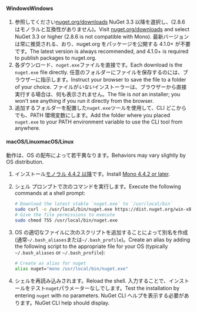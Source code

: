 #### <a name="windows"></a><span data-ttu-id="eb48f-101">Windows</span><span class="sxs-lookup"><span data-stu-id="eb48f-101">Windows</span></span>
1. <span data-ttu-id="eb48f-102">参照してください[nuget.org/downloads](https://nuget.org/downloads) NuGet 3.3 以降を選択し、(2.8.6 はモノラルと互換性がありません)。</span><span class="sxs-lookup"><span data-stu-id="eb48f-102">Visit [nuget.org/downloads](https://nuget.org/downloads) and select NuGet 3.3 or higher (2.8.6 is not compatible with Mono).</span></span> <span data-ttu-id="eb48f-103">最新バージョンは常に推奨される、おり、nuget.org をパッケージを公開する 4.1.0+ が不要です。</span><span class="sxs-lookup"><span data-stu-id="eb48f-103">The latest version is always recommended, and 4.1.0+ is required to publish packages to nuget.org.</span></span>
2. <span data-ttu-id="eb48f-104">各ダウンロード、`nuget.exe`ファイルを直接です。</span><span class="sxs-lookup"><span data-stu-id="eb48f-104">Each download is the `nuget.exe` file directly.</span></span> <span data-ttu-id="eb48f-105">任意のフォルダーにファイルを保存するのには、ブラウザーに指示します。</span><span class="sxs-lookup"><span data-stu-id="eb48f-105">Instruct your browser to save the file to a folder of your choice.</span></span> <span data-ttu-id="eb48f-106">ファイルが*いない*インストーラーは、ブラウザーから直接実行する場合は、何も表示されません。</span><span class="sxs-lookup"><span data-stu-id="eb48f-106">The file is *not* an installer; you won't see anything if you run it directly from the browser.</span></span>
3. <span data-ttu-id="eb48f-107">追加するフォルダーを配置した`nuget.exe`ツールを使用して、CLI どこからでも、PATH 環境変数にします。</span><span class="sxs-lookup"><span data-stu-id="eb48f-107">Add the folder where you placed `nuget.exe` to your PATH environment variable to use the CLI tool from anywhere.</span></span>

#### <a name="macoslinux"></a><span data-ttu-id="eb48f-108">macOS/Linux</span><span class="sxs-lookup"><span data-stu-id="eb48f-108">macOS/Linux</span></span>
<span data-ttu-id="eb48f-109">動作は、OS の配布によって若干異なります。</span><span class="sxs-lookup"><span data-stu-id="eb48f-109">Behaviors may vary slightly by OS distribution.</span></span>

1. <span data-ttu-id="eb48f-110">インストール[モノラル 4.4.2 以降](http://www.mono-project.com/docs/getting-started/install/)です。</span><span class="sxs-lookup"><span data-stu-id="eb48f-110">Install [Mono 4.4.2 or later](http://www.mono-project.com/docs/getting-started/install/).</span></span>
2. <span data-ttu-id="eb48f-111">シェル プロンプトで次のコマンドを実行します。</span><span class="sxs-lookup"><span data-stu-id="eb48f-111">Execute the following commands at a shell prompt:</span></span>
    
    ```bash
    # Download the latest stable `nuget.exe` to `/usr/local/bin`
    sudo curl -o /usr/local/bin/nuget.exe https://dist.nuget.org/win-x86-commandline/latest/nuget.exe
    # Give the file permissions to execute
    sudo chmod 755 /usr/local/bin/nuget.exe
    ```
3. <span data-ttu-id="eb48f-112">OS の適切なファイルに次のスクリプトを追加することによって別名を作成 (通常`~/.bash_aliases`または`~/.bash_profile`)。</span><span class="sxs-lookup"><span data-stu-id="eb48f-112">Create an alias by adding the following script to the appropriate file for your OS (typically `~/.bash_aliases` or `~/.bash_profile`):</span></span>
    
    ```bash
    # Create as alias for nuget
    alias nuget="mono /usr/local/bin/nuget.exe"
    ```
4. <span data-ttu-id="eb48f-113">シェルを再読み込みされます。</span><span class="sxs-lookup"><span data-stu-id="eb48f-113">Reload the shell.</span></span>  <span data-ttu-id="eb48f-114">入力することで、インストールをテスト`nuget`パラメーターなしでします。</span><span class="sxs-lookup"><span data-stu-id="eb48f-114">Test the installation by entering `nuget` with no parameters.</span></span> <span data-ttu-id="eb48f-115">NuGet CLI ヘルプを表示する必要があります。</span><span class="sxs-lookup"><span data-stu-id="eb48f-115">NuGet CLI help should display.</span></span>